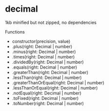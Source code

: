 # decimal
1kb minified but not zipped, no dependencies

Functions
- constructor(precision, value)
- .plus(right: Decimal | number)
- .minus(right: Decimal | number)
- .times(right: Decimal | number)
- .dividedBy(right: Decimal | number)
- .equals(right: Decimal | number)
- .greaterThan(right: Decimal | number)
- .lessThan(right: Decimal | number)
- .greaterThanOrEqual(right: Decimal | number)
- .lessThanOrEqual(right: Decimal | number)
- .notEqual(right: Decimal | number)
- .toFixed(right: Decimal | number)
- .toNumber(right: Decimal | number)
